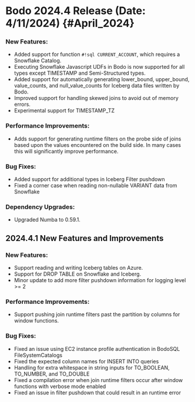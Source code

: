Bodo 2024.4 Release (Date: 4/11/2024) {#April_2024}
=====================================

### New Features:

- Added support for function `#!sql CURRENT_ACCOUNT`, which requires a Snowflake Catalog.
- Executing Snowflake Javascript UDFs in Bodo is now supported for all types except TIMESTAMP and Semi-Structured types.
- Added support for automatically generating lower_bound, upper_bound, value_counts, and null_value_counts for Iceberg data files written by Bodo.
- Improved support for handling skewed joins to avoid out of memory errors.
- Experimental support for TIMESTAMP_TZ

### Performance Improvements:

- Adds support for generating runtime filters on the probe side of joins based upon the values encountered on the build side. In many cases this will significantly improve performance.

### Bug Fixes:

- Added support for additional types in Iceberg Filter pushdown
- Fixed a corner case when reading non-nullable VARIANT data from Snowflake

### Dependency Upgrades:
- Upgraded Numba to 0.59.1.


## 2024.4.1 New Features and Improvements


### New Features:
- Support reading and writing Iceberg tables on Azure.
- Support for DROP TABLE on Snowflake and Iceberg.
- Minor update to add more filter pushdown information for logging level >= 2

### Performance Improvements:
- Support pushing join runtime filters past the partition by columns for window functions.

### Bug Fixes:
- Fixed an issue using EC2 instance profile authentication in BodoSQL FileSystemCatalogs
- Fixed the expected column names for INSERT INTO queries
- Handling for extra whitespace in string inputs for TO_BOOLEAN, TO_NUMBER, and TO_DOUBLE
- Fixed a compilation error when join runtime filters occur after window functions with verbose mode enabled
- Fixed an issue in filter pushdown that could result in an runtime error



